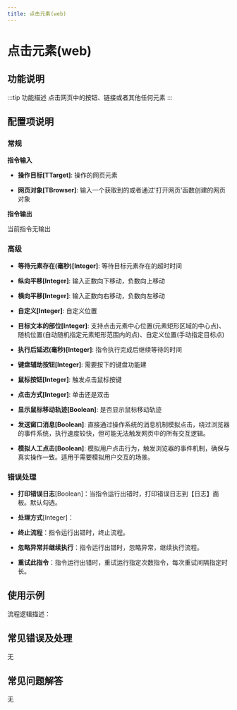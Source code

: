 ```yaml
---
title: 点击元素(web)
---
```


# 点击元素(web)

## 功能说明

:::tip 功能描述
点击网页中的按钮、链接或者其他任何元素
:::

## 配置项说明

### 常规

**指令输入**

- **操作目标[TTarget]**: 操作的网页元素

- **网页对象[TBrowser]**: 输入一个获取到的或者通过'打开网页'函数创建的网页对象


**指令输出**

当前指令无输出

### 高级

- **等待元素存在(毫秒)[Integer]**: 等待目标元素存在的超时时间

- **纵向平移[Integer]**: 输入正数向下移动，负数向上移动

- **横向平移[Integer]**: 输入正数向右移动，负数向左移动

- **自定义[Integer]**: 自定义位置

- **目标文本的部位[Integer]**: 支持点击元素中心位置(元素矩形区域的中心点)、随机位置(自动随机指定元素矩形范围内的点)、自定义位置(手动指定目标点)

- **执行后延迟(毫秒)[Integer]**: 指令执行完成后继续等待的时间

- **键盘辅助按钮[Integer]**: 需要按下的键盘功能建

- **鼠标按钮[Integer]**: 触发点击鼠标按键

- **点击方式[Integer]**: 单击还是双击

- **显示鼠标移动轨迹[Boolean]**: 是否显示鼠标移动轨迹

- **发送窗口消息[Boolean]**: 直接通过操作系统的消息机制模拟点击，绕过浏览器的事件系统，执行速度较快，但可能无法触发网页中的所有交互逻辑。

- **模拟人工点击[Boolean]**: 模拟用户点击行为，触发浏览器的事件机制，确保与真实操作一致。适用于需要模拟用户交互的场景。

### 错误处理

- **打印错误日志**[Boolean]：当指令运行出错时，打印错误日志到【日志】面板。默认勾选。

- **处理方式**[Integer]：

 - **终止流程**：指令运行出错时，终止流程。

 - **忽略异常并继续执行**：指令运行出错时，忽略异常，继续执行流程。

 - **重试此指令**：指令运行出错时，重试运行指定次数指令，每次重试间隔指定时长。

## 使用示例

流程逻辑描述：

## 常见错误及处理

无

## 常见问题解答

无

